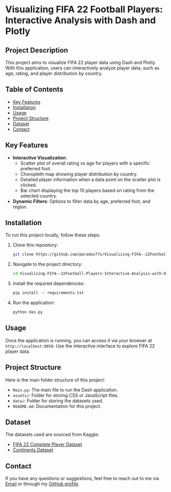 # Visualizing FIFA 22 Football Players: Interactive Analysis with Dash and Plotly

## Project Description
This project aims to visualize FIFA 22 player data using Dash and Plotly. With this application, users can interactively analyze player data, such as age, rating, and player distribution by country.

## Table of Contents
- [Key Features](#key-features)
- [Installation](#installation)
- [Usage](#usage)
- [Project Structure](#project-structure)
- [Dataset](#dataset)
- [Contact](#contact)

## Key Features
- **Interactive Visualization**: 
  - Scatter plot of overall rating vs age for players with a specific preferred foot.
  - Choropleth map showing player distribution by country.
  - Detailed player information when a data point on the scatter plot is clicked.
  - Bar chart displaying the top 10 players based on rating from the selected country.
- **Dynamic Filters**: Options to filter data by age, preferred foot, and region.

## Installation
To run this project locally, follow these steps:

1. Clone this repository:
    ```bash
    git clone https://github.com/paradox77x/Visualizing-FIFA--22Football-Players-Interactive-Analysis-with-Dash-and-Plotly.git
    ```
2. Navigate to the project directory:
    ```bash
    cd Visualizing-FIFA--22Football-Players-Interactive-Analysis-with-Dash-and-Plotly
    ```
3. Install the required dependencies:
    ```bash
    pip install -r requirements.txt
    ```
4. Run the application:
    ```bash
    python Uas.py
    ```

## Usage
Once the application is running, you can access it via your browser at `http://localhost:8050`. Use the interactive interface to explore FIFA 22 player data.


## Project Structure
Here is the main folder structure of this project:
- `Main.py`: The main file to run the Dash application.
- `assets/`: Folder for storing CSS or JavaScript files.
- `data/`: Folder for storing the datasets used.
- `README.md`: Documentation for this project.

## Dataset
The datasets used are sourced from Kaggle:
- [FIFA 22 Complete Player Dataset](https://www.kaggle.com/stefanoleone992/fifa-22-complete-player-dataset)
- [Continents Dataset](https://www.kaggle.com/datasets/andradaolteanu/country-mapping-iso-continent-region)

## Contact
If you have any questions or suggestions, feel free to reach out to me via [Email](mailto:devin7swijaya@gmail.com) or through my [GitHub profile](https://github.com/paradox77x).
